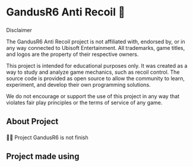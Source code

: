 <h1 align="left">GandusR6 Anti Recoil 🔫</h1>

###

<p align="left">Disclaimer

The GandusR6 Anti Recoil project is not affiliated with, endorsed by, or in any way connected to Ubisoft Entertainment. All trademarks, game titles, and logos are the property of their respective owners.

This project is intended for educational purposes only. It was created as a way to study and analyze game mechanics, such as recoil control. The source code is provided as open source to allow the community to learn, experiment, and develop their own programming solutions.

We do not encourage or support the use of this project in any way that violates fair play principles or the terms of service of any game.</p>

###

<h2 align="left">About Project</h2>

###

<p align="left">🐱‍💻 Project GandusR6 is not finish </p>

###

<h2 align="left">Project made using</h2>

###

<div align="left">
</div>

###

